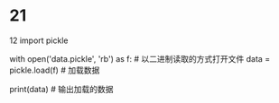 # 21
12
import pickle

with open('data.pickle', 'rb') as f:  # 以二进制读取的方式打开文件
  data = pickle.load(f)  # 加载数据

print(data)  # 输出加载的数据
